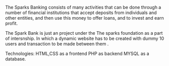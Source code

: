 The Sparks Banking consists of many activities that can be done through a number of financial institutions that accept deposits from individuals and other entities, and then use this money to offer loans, and to invest and earn profit.

The Spark Bank is just an project under the The sparks foundation as a part of intersnship. In which a dynamic website has to be created with dummy 10 users and transaction to be made between them .

Technologies: HTML,CSS as a frontend PHP as backend MYSQL as a database.
